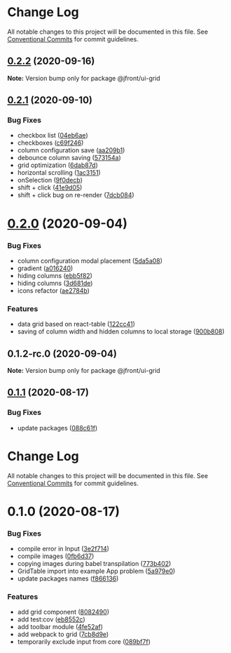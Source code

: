 # Change Log

All notable changes to this project will be documented in this file.
See [Conventional Commits](https://conventionalcommits.org) for commit guidelines.

## [0.2.2](https://github.com/Jepria/jfront-ui/compare/@jfront/ui-grid@0.2.1...@jfront/ui-grid@0.2.2) (2020-09-16)

**Note:** Version bump only for package @jfront/ui-grid





## [0.2.1](https://github.com/Jepria/jfront-ui/compare/@jfront/ui-grid@0.2.0...@jfront/ui-grid@0.2.1) (2020-09-10)


### Bug Fixes

* checkbox list ([04eb6ae](https://github.com/Jepria/jfront-ui/commit/04eb6aefe11efb783eab745d0f14785a337548a0))
* checkboxes ([c69f246](https://github.com/Jepria/jfront-ui/commit/c69f246d51390303c5f4d99a82a181720350e8c2))
* column configuration save ([aa209b1](https://github.com/Jepria/jfront-ui/commit/aa209b18babaf11348d6610701c3639336befcd4))
* debounce column saving ([573154a](https://github.com/Jepria/jfront-ui/commit/573154adca56c8377b6707c4283e4ade3d5564f5))
* grid optimization ([6dab87d](https://github.com/Jepria/jfront-ui/commit/6dab87d08d25c5f8442ff8e38d99e3f9c89c17f4))
* horizontal scrolling ([1ac3151](https://github.com/Jepria/jfront-ui/commit/1ac3151ffa410f926fa31e6addadf7a0efddfcee))
* onSelection ([9f0decb](https://github.com/Jepria/jfront-ui/commit/9f0decb322640d9f061037a49a5d577b884da40e))
* shift + click ([41e9d05](https://github.com/Jepria/jfront-ui/commit/41e9d05b881ded6f6869dab37f0b9a7b2c5fa127))
* shift + click bug on re-render ([7dcb084](https://github.com/Jepria/jfront-ui/commit/7dcb08497f18d03185733ed4d8cf319e4dddafec))





# [0.2.0](https://github.com/Jepria/jfront-ui/compare/@jfront/ui-grid@0.1.1...@jfront/ui-grid@0.2.0) (2020-09-04)


### Bug Fixes

* column configuration modal placement ([5da5a08](https://github.com/Jepria/jfront-ui/commit/5da5a081b412b3faa063140f1b62238f9c2cc912))
* gradient ([a016240](https://github.com/Jepria/jfront-ui/commit/a0162405fd2c3b9073816ac7d971df2250e1ff85))
* hiding columns ([ebb5f82](https://github.com/Jepria/jfront-ui/commit/ebb5f82795302d2ddd1eaa3b2b58d78be087b030))
* hiding columns ([3d681de](https://github.com/Jepria/jfront-ui/commit/3d681de69e4e8eb06e1b25e65e7d1930658a6de4))
* icons refactor ([ae2784b](https://github.com/Jepria/jfront-ui/commit/ae2784be68bbba3c6bafc2775a4a5a50c059c92e))


### Features

* data grid based on react-table ([122cc41](https://github.com/Jepria/jfront-ui/commit/122cc41ac883337a140fdc745893ab00cb0cd37a))
* saving of column width and hidden columns to local storage ([900b808](https://github.com/Jepria/jfront-ui/commit/900b8085a31f8c21726b28da3d24f949023a6ff4))





## 0.1.2-rc.0 (2020-09-04)

**Note:** Version bump only for package @jfront/ui-grid





## [0.1.1](https://github.com/Jepria/jfront-ui/compare/@jfront/ui-grid@0.1.0...@jfront/ui-grid@0.1.1) (2020-08-17)


### Bug Fixes

* update packages ([088c61f](https://github.com/Jepria/jfront-ui/commit/088c61f2c7e5b4240adba0f4565ce43a23487d43))





# Change Log

All notable changes to this project will be documented in this file. See
[Conventional Commits](https://conventionalcommits.org) for commit guidelines.

# 0.1.0 (2020-08-17)

### Bug Fixes

- compile error in Input
  ([3e2f714](https://github.com/Jepria/jfront-components/commit/3e2f714ba7232d3e8e12a026ede9e21604dddc5d))
- compile images
  ([0fb6d37](https://github.com/Jepria/jfront-components/commit/0fb6d3746627cd554693b7e8c5e142ad4db5a5fc))
- copying images during babel transpilation
  ([773b402](https://github.com/Jepria/jfront-components/commit/773b4022c35d4aadf8ae2897b39ddb4107a810b1))
- GridTable import into example App problem
  ([5a979e0](https://github.com/Jepria/jfront-components/commit/5a979e0a27fe78131c3c722865fa6cfe41be44c9))
- update packages names
  ([f866136](https://github.com/Jepria/jfront-components/commit/f866136a1ac3388a010816fe9cfffa75c91818b7))

### Features

- add grid component
  ([8082490](https://github.com/Jepria/jfront-components/commit/80824909fcc1e9b9f4c1c83f0263ec5937db25eb))
- add test:cov
  ([eb8552c](https://github.com/Jepria/jfront-components/commit/eb8552cda1ad5056ae62d665b31cf8ff6f0b760f))
- add toolbar module
  ([4fe52af](https://github.com/Jepria/jfront-components/commit/4fe52afabe19494e6af464a68bd9f77a704f8b0e))
- add webpack to grid
  ([7cb8d9e](https://github.com/Jepria/jfront-components/commit/7cb8d9efefd28e05aed898ef4562e5f2bc67f1b5))
- temporarily exclude input from core
  ([089bf7f](https://github.com/Jepria/jfront-components/commit/089bf7f5ae5dd49a6fb51766fcd18dfa9c0c9b75))
